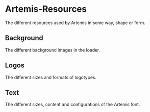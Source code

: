 # Artemis-Resources
The different resources used by Artemis in some way, shape or form.

## Background
The different background images in the loader.

## Logos
The different sizes and formats of logotypes.

## Text
The different sizes, content and configurations of the Artemis font.
